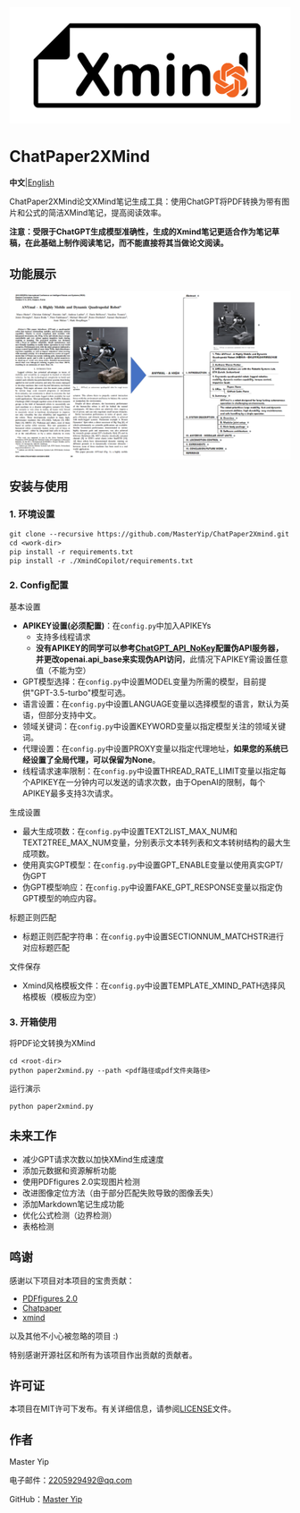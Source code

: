 ![Logo](doc/logo.png)
# ChatPaper2XMind

**中文**|[English](README_en.md)

ChatPaper2XMind论文XMind笔记生成工具：使用ChatGPT将PDF转换为带有图片和公式的简洁XMind笔记，提高阅读效率。

**注意：受限于ChatGPT生成模型准确性，生成的Xmind笔记更适合作为笔记草稿，在此基础上制作阅读笔记，而不能直接将其当做论文阅读。**

## 功能展示
![文档转换](doc/feature-Paper2Xmind.png)

## 安装与使用
### 1. 环境设置
```
git clone --recursive https://github.com/MasterYip/ChatPaper2Xmind.git
cd <work-dir>
pip install -r requirements.txt
pip install -r ./XmindCopilot/requirements.txt
```
### 2. Config配置

基本设置

- **APIKEY设置(必须配置)**：在`config.py`中加入APIKEYs
  - 支持多线程请求
  - **没有APIKEY的同学可以参考[ChatGPT_API_NoKey](https://github.com/MasterYip/ChatGPT_API_NoKey)配置伪API服务器，并更改openai.api_base来实现伪API访问**，此情况下APIKEY需设置任意值（不能为空）
- GPT模型选择：在`config.py`中设置MODEL变量为所需的模型，目前提供"GPT-3.5-turbo"模型可选。
- 语言设置：在`config.py`中设置LANGUAGE变量以选择模型的语言，默认为英语，但部分支持中文。
- 领域关键词：在`config.py`中设置KEYWORD变量以指定模型关注的领域关键词。
- 代理设置：在`config.py`中设置PROXY变量以指定代理地址，**如果您的系统已经设置了全局代理，可以保留为None**。
- 线程请求速率限制：在`config.py`中设置THREAD_RATE_LIMIT变量以指定每个APIKEY在一分钟内可以发送的请求次数，由于OpenAI的限制，每个APIKEY最多支持3次请求。

生成设置

- 最大生成项数：在`config.py`中设置TEXT2LIST_MAX_NUM和TEXT2TREE_MAX_NUM变量，分别表示文本转列表和文本转树结构的最大生成项数。
- 使用真实GPT模型：在`config.py`中设置GPT_ENABLE变量以使用真实GPT/伪GPT
- 伪GPT模型响应：在`config.py`中设置FAKE_GPT_RESPONSE变量以指定伪GPT模型的响应内容。

标题正则匹配
- 标题正则匹配字符串：在`config.py`中设置SECTIONNUM_MATCHSTR进行对应标题匹配

文件保存
- Xmind风格模板文件：在`config.py`中设置TEMPLATE_XMIND_PATH选择风格模板（模板应为空）

### 3. 开箱使用

将PDF论文转换为XMind
```
cd <root-dir>
python paper2xmind.py --path <pdf路径或pdf文件夹路径>
```
运行演示
```
python paper2xmind.py
```

## 未来工作
- 减少GPT请求次数以加快XMind生成速度
- 添加元数据和资源解析功能
- 使用PDFfigures 2.0实现图片检测
- 改进图像定位方法（由于部分匹配失败导致的图像丢失）
- 添加Markdown笔记生成功能
- 优化公式检测（边界检测）
- 表格检测

## 鸣谢

感谢以下项目对本项目的宝贵贡献：

- [PDFfigures 2.0](https://github.com/allenai/pdffigures2)
- [Chatpaper](https://github.com/kaixindelele/ChatPaper)
- [xmind](https://github.com/zhuifengshen/xmind)

以及其他不小心被忽略的项目 :)

特别感谢开源社区和所有为该项目作出贡献的贡献者。

## 许可证
本项目在MIT许可下发布。有关详细信息，请参阅[LICENSE](LICENSE)文件。

## 作者
Master Yip

电子邮件：2205929492@qq.com

GitHub：[Master Yip](https://github.com/MasterYip)